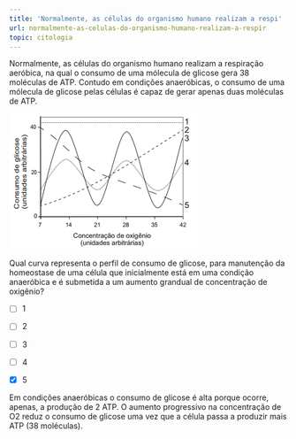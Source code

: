 ```yaml
---
title: 'Normalmente, as células do organismo humano realizam a respi'
url: normalmente-as-celulas-do-organismo-humano-realizam-a-respir
topic: citologia
---
```



Normalmente, as células do organismo humano realizam a respiração aeróbica, na qual o consumo de uma mólecula de glicose gera 38 moléculas de ATP. Contudo em condições anaeróbicas, o consumo de uma mólecula de glicose pelas células é capaz de gerar apenas duas moléculas de ATP.

![](6044c1dc-3882-323b-99c7-ded74ae2727c.png)

Qual curva representa o perfil de consumo de glicose, para manutenção da homeostase de uma célula que inicialmente está em uma condição anaeróbica e é submetida a um aumento grandual de concentração de oxigênio?



- [ ] 1
- [ ] 2
- [ ] 3
- [ ] 4
- [x] 5


Em condições anaeróbicas o consumo de glicose é alta porque ocorre, apenas, a produção de 2 ATP. O aumento progressivo na concentração de O2 reduz o consumo de glicose uma vez que a célula passa a produzir mais ATP (38 moléculas).
